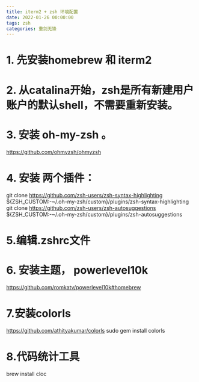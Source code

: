 ```yaml
---
title: iterm2 + zsh 环境配置
date: 2022-01-26 00:00:00
tags: zsh
categories: 重剑无锋
---
```


# 1. 先安装homebrew 和 iterm2
# 2. 从catalina开始，zsh是所有新建用户账户的默认shell，不需要重新安装。
# 3. 安装 oh-my-zsh 。
https://github.com/ohmyzsh/ohmyzsh

# 4. 安装 两个插件： 
git clone  https://github.com/zsh-users/zsh-syntax-highlighting ${ZSH_CUSTOM:-~/.oh-my-zsh/custom}/plugins/zsh-syntax-highlighting
git clone https://github.com/zsh-users/zsh-autosuggestions ${ZSH_CUSTOM:-~/.oh-my-zsh/custom}/plugins/zsh-autosuggestions
# 5.编辑.zshrc文件
# 6. 安装主题， powerlevel10k
https://github.com/romkatv/powerlevel10k#homebrew

# 7.安装colorls
https://github.com/athityakumar/colorls
sudo gem install colorls

# 8.代码统计工具
brew install cloc
